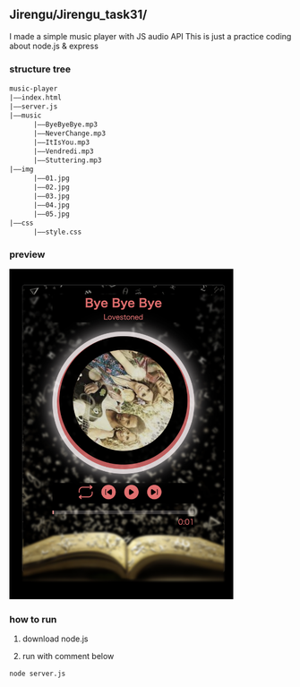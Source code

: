## Jirengu/Jirengu_task31/
I made a simple music player with JS audio API
This is just a practice coding about node.js & express

### structure tree
```
music-player
|——index.html
|——server.js
|——music
      |——ByeByeBye.mp3
      |——NeverChange.mp3
      |——ItIsYou.mp3
      |——Vendredi.mp3
      |——Stuttering.mp3
|——img
      |——01.jpg
      |——02.jpg
      |——03.jpg
      |——04.jpg
      |——05.jpg
|——css
      |——style.css
```

### preview
<img src="../../preview_image/task_31.png" style="width:400px">

### how to run
1. download node.js

2. run with comment below
```
node server.js
```
